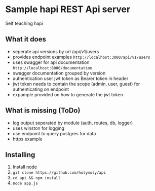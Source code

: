 # Sample hapi REST Api server
Self teaching hapi

## What it does
  + seperate api versions by url /api/v1/users
  + provides endpoint examples `http://localhost:3000/api/v1/users`
  + uses swagger for api documentation `http://localhost:8000/documentation`
  + swagger documentation grouped by version
  + authentication user jwt token as Bearer token in header
  + jwt token needs to contain the scope (admin, user, guest) for authenticating on endpoint
  + expample provided on how to generate the jwt token 

## What is missing (ToDo)
  + log output seperated by module (auth, routes, db, logger)
  + uses winston for logging
  + use endpoint to query postgres for data
  + https example
  

## Installing

  1. Install [node](https://nodejs.org/en/download/package-manager/)
  2. `git clone https://github.com/holymoly/api`
  3. `cd api && npm install`
  4. `node app.js`
